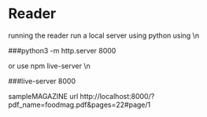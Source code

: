 # Reader
running the reader run a local server using python using \n



###python3 -m http.server 8000
  
  
  
  
or use npm live-server \n

###live-server 8000
  
  
  
sampleMAGAZINE
url http://localhost:8000/?pdf_name=foodmag.pdf&pages=22#page/1
